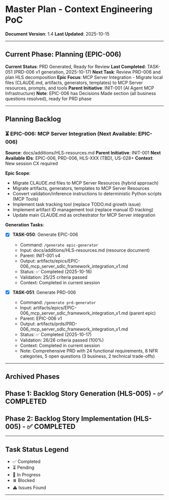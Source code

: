 # Master Plan - Context Engineering PoC

**Document Version**: 1.4
**Last Updated**: 2025-10-15

---

## Current Phase: Planning (EPIC-006)

**Current Status**: PRD Generated, Ready for Review
**Last Completed**: TASK-051 (PRD-006 v1 generation, 2025-10-17)
**Next Task**: Review PRD-006 and plan HLS decomposition
**Epic Focus**: MCP Server Integration - Migrate local files (CLAUDE.md, artifacts, generators, templates) to MCP Server resources, prompts, and tools
**Parent Initiative**: INIT-001 (AI Agent MCP Infrastructure)
**Note**: EPIC-006 has Decisions Made section (all business questions resolved), ready for PRD phase

---

## Planning Backlog

### ⏳ EPIC-006: MCP Server Integration (Next Available: EPIC-006)

**Source**: docs/additions/HLS-resources.md
**Parent Initiative**: INIT-001
**Next Available IDs**: EPIC-006, PRD-006, HLS-XXX (TBD), US-028+
**Context**: New session CX required

**Epic Scope**:
- Migrate CLAUDE.md files to MCP Server Resources (hybrid approach)
- Migrate artifacts, generators, templates to MCP Server Resources
- Convert validation/inference instructions to deterministic Python scripts (MCP Tools)
- Implement task tracking tool (replace TODO.md growth issue)
- Implement artifact ID management tool (replace manual ID tracking)
- Update main CLAUDE.md as orchestrator for MCP Server integration

**Generation Tasks**:

- [x] **TASK-050**: Generate EPIC-006
  - Command: `/generate epic-generator`
  - Input: docs/additions/HLS-resources.md (resource document)
  - Parent: INIT-001 v4
  - Output: artifacts/epics/EPIC-006_mcp_server_sdlc_framework_integration_v1.md
  - Status: ✅ Completed (2025-10-16)
  - Validation: 25/25 criteria passed
  - Context: Completed in current session

- [x] **TASK-051**: Generate PRD-006
  - Command: `/generate prd-generator`
  - Input: artifacts/epics/EPIC-006_mcp_server_sdlc_framework_integration_v1.md (parent epic)
  - Parent: EPIC-006 v1
  - Output: artifacts/prds/PRD-006_mcp_server_sdlc_framework_integration_v1.md
  - Status: ✅ Completed (2025-10-17)
  - Validation: 26/26 criteria passed (100%)
  - Context: Completed in current session
  - Note: Comprehensive PRD with 24 functional requirements, 8 NFR categories, 5 open questions (3 business, 2 technical trade-offs)

---

## Archived Phases

## Phase 1: Backlog Story Generation (HLS-005) - ✅ COMPLETED

## Phase 2: Backlog Story Implementation (HLS-005) - ✅ COMPLETED

---

## Task Status Legend

- ✅ Completed
- ⏳ Pending
- 🔄 In Progress
- ⏸️ Blocked
- ⚠️ Issues Found

---
